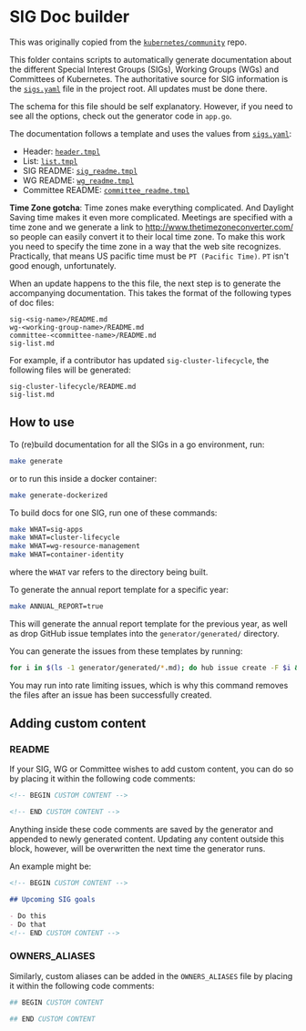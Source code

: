 # SIG Doc builder

This was originally copied from the [`kubernetes/community`](https://github.com/kubernetes/community/tree/master/generator) repo.

This folder contains scripts to automatically generate documentation about the
different Special Interest Groups (SIGs), Working Groups (WGs)
and Committees of Kubernetes. The authoritative
source for SIG information is the [`sigs.yaml`](/sigs.yaml) file in the project root.
All updates must be done there.

The schema for this file should be self explanatory. However, if you need to see all the options, check out the generator code in `app.go`.

The documentation follows a template and uses the values from [`sigs.yaml`](/sigs.yaml):

- Header: [`header.tmpl`](header.tmpl)
- List: [`list.tmpl`](list.tmpl)
- SIG README: [`sig_readme.tmpl`](sig_readme.tmpl)
- WG README: [`wg_readme.tmpl`](wg_readme.tmpl)
- Committee README: [`committee_readme.tmpl`](committee_readme.tmpl)

**Time Zone gotcha**:
Time zones make everything complicated.
And Daylight Saving time makes it even more complicated.
Meetings are specified with a time zone and we generate a link to http://www.thetimezoneconverter.com/ so people can easily convert it to their local time zone.
To make this work you need to specify the time zone in a way that the web site recognizes.
Practically, that means US pacific time must be `PT (Pacific Time)`.
`PT` isn't good enough, unfortunately.

When an update happens to the this file, the next step is to generate the
accompanying documentation. This takes the format of the following types of doc files:

```
sig-<sig-name>/README.md
wg-<working-group-name>/README.md
committee-<committee-name>/README.md
sig-list.md
```

For example, if a contributor has updated `sig-cluster-lifecycle`, the
following files will be generated:

```
sig-cluster-lifecycle/README.md
sig-list.md
```

## How to use

To (re)build documentation for all the SIGs in a go environment, run:

```bash
make generate
```

or to run this inside a docker container:

```bash
make generate-dockerized
```

To build docs for one SIG, run one of these commands:

```bash
make WHAT=sig-apps
make WHAT=cluster-lifecycle
make WHAT=wg-resource-management
make WHAT=container-identity
```

where the `WHAT` var refers to the directory being built.

To generate the annual report template for a specific year:

```bash
make ANNUAL_REPORT=true
```

This will generate the annual report template for the previous year, as well as
drop GitHub issue templates into the `generator/generated/` directory.

You can generate the issues from these templates by running:

```bash
for i in $(ls -1 generator/generated/*.md); do hub issue create -F $i && rm $i; done
```

You may run into rate limiting issues, which is why this command removes the
files after an issue has been successfully created.

## Adding custom content

### README

If your SIG, WG or Committee wishes to add custom content, you can do so by placing it within
the following code comments:

```markdown
<!-- BEGIN CUSTOM CONTENT -->

<!-- END CUSTOM CONTENT -->
```

Anything inside these code comments are saved by the generator and appended
to newly generated content. Updating any content outside this block, however,
will be overwritten the next time the generator runs.

An example might be:

```markdown
<!-- BEGIN CUSTOM CONTENT -->

## Upcoming SIG goals

- Do this
- Do that
<!-- END CUSTOM CONTENT -->
```

### OWNERS_ALIASES

Similarly, custom aliases can be added in the `OWNERS_ALIASES` file by placing
it within the following code comments:

```yaml
## BEGIN CUSTOM CONTENT

## END CUSTOM CONTENT
```
